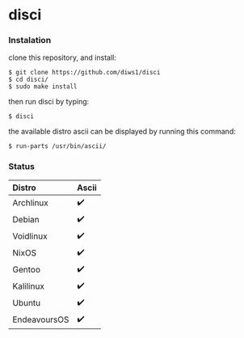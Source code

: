 # disci

### Instalation
clone this repository, and install:
```
$ git clone https://github.com/diws1/disci
$ cd disci/
$ sudo make install
```
then run disci by typing:
```
$ disci
```
the available distro ascii can be displayed by running this command:
```
$ run-parts /usr/bin/ascii/
```

### Status
Distro  |  Ascii
:-------  |  :-------
Archlinux  |  ✔️
Debian  |  ✔️
Voidlinux  |  ✔️
NixOS  | ✔️
Gentoo  |  ✔️
Kalilinux  |  ✔️
Ubuntu  |  ✔️
EndeavoursOS  |  ✔️
